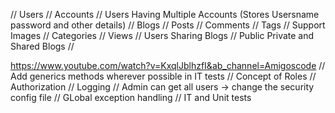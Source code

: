 // Users
    // Accounts
    // Users Having Multiple Accounts (Stores Usersname password and other details)
// Blogs
    // Posts
        // Comments
        // Tags
    // Support Images
    // Categories
    // Views
// Users Sharing Blogs
    // Public Private and Shared Blogs
// 





https://www.youtube.com/watch?v=KxqlJblhzfI&ab_channel=Amigoscode
// Add generics methods wherever possible in IT tests
// Concept of Roles // Authorization
// Logging
// Admin can get all users -> change the security config file
// GLobal exception handling 
// IT and Unit tests